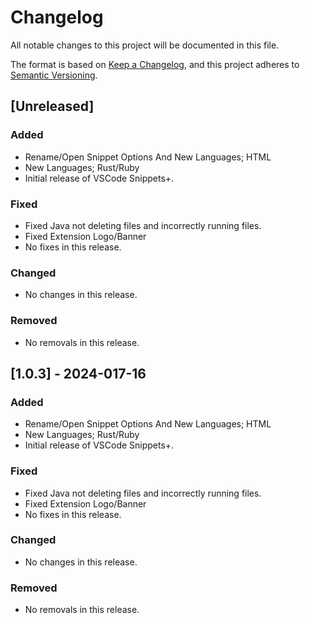 # Changelog

All notable changes to this project will be documented in this file.

The format is based on [Keep a Changelog](https://keepachangelog.com/en/1.1.0/),
and this project adheres to [Semantic Versioning](https://semver.org/spec/v2.0.0.html).

## [Unreleased]

### Added

- Rename/Open Snippet Options And New Languages; HTML
- New Languages; Rust/Ruby
- Initial release of VSCode Snippets+.

### Fixed

- Fixed Java not deleting files and incorrectly running files.
- Fixed Extension Logo/Banner
- No fixes in this release.

### Changed

- No changes in this release.

### Removed

- No removals in this release.

## [1.0.3] - 2024-017-16

### Added

- Rename/Open Snippet Options And New Languages; HTML
- New Languages; Rust/Ruby
- Initial release of VSCode Snippets+.

### Fixed

- Fixed Java not deleting files and incorrectly running files.
- Fixed Extension Logo/Banner
- No fixes in this release.

### Changed

- No changes in this release.

### Removed

- No removals in this release.
